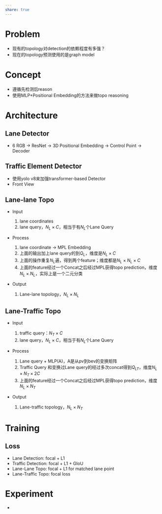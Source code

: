 ```yaml
---
share: true
---
```

# Problem

- 现有的topology对detection的依赖程度有多强？
- 现在的topology预测使用的是graph model

# Concept

- 遵循先检测后reason
- 使用MLP+Positional Embedding的方法来做topo reasoning

# Architecture

## Lane Detector

- 6 RGB → ResNet → 3D Positional Embedding → Control Point → Decoder 

## Traffic Element Detector

- 使用yolo v8来加强transformer-based Detector
- Front View 

## Lane-lane Topo

- Input
	1. lane coordinates
	2. lane query，$N_L \times C$，相当于有$N_L$个Lane Query

- Process
	1. lane coordinate → MPL Embedding 
	2. 上面的输出加上lane query的到$Q_L$，维度是$N_L \times C$
	3. 上面的操作重复$N_L$遍，得到两个feature；维度都是$N_L \times N_L \times C$
	4. 上面的feature经过一个Concat之后经过MPL获得topo prediction，维度$N_L \times N_L$，实际上是一个二元分类

- Output
	1. Lane-lane topology，$N_L \times N_L$

## Lane-Traffic Topo

- Input
	1. traffic query：$N_T \times C$
	2. lane query，$N_L \times C$，相当于有$N_L$个Lane Query

- Process
	1. Lane query + MLP(A)，A是从pv到bev的变换矩阵
	2. Traffic Query 和变换过Lane query的经过多次concat得到$Q_{LT}$，维度$N_L \times N_T \times 2C$
	4. 上面的feature经过一个Concat之后经过MPL获得topo prediction，维度$N_L \times N_T$

- Output
	1. Lane-traffic topology，$N_L \times N_T$

# Training

## Loss

- Lane Detection: focal + L1
- Traffic Detection: focal + L1 + GIoU
- Lane-Lane Topo: focal + L1 for matched lane point
- Lane-Traffic Topo: focal loss

# Experiment

- 


